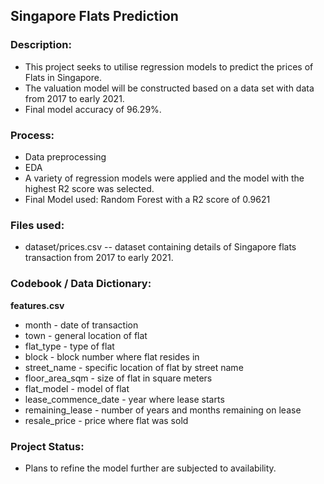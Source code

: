 ## Singapore Flats Prediction

### Description:

- This project seeks to utilise regression models to predict the prices of Flats in Singapore. 
- The valuation model will be constructed based on a data set with data from 2017 to early 2021. 
- Final model accuracy of 96.29%.

### Process:

- Data preprocessing 
- EDA
- A variety of regression models were applied and the model with the highest R2 score was selected. 
- Final Model used: Random Forest with a R2 score of 0.9621

### Files used:

- dataset/prices.csv -- dataset containing details of Singapore flats transaction from 2017 to early 2021.

### Codebook / Data Dictionary:

**features.csv**
- month - date of transaction
- town - general location of flat
- flat_type - type of flat
- block - block number where flat resides in
- street_name - specific location of flat by street name
- floor_area_sqm - size of flat in square meters
- flat_model - model of flat
- lease_commence_date - year where lease starts
- remaining_lease - number of years and months remaining on lease
- resale_price - price where flat was sold
  
### Project Status:
- Plans to refine the model further are subjected to availability.
